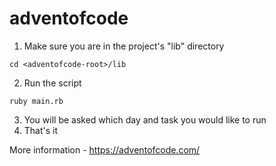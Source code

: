 # adventofcode

1. Make sure you are in the project's "lib" directory

```
cd <adventofcode-root>/lib
```

2. Run the script

```
ruby main.rb
```

3. You will be asked which day and task you would like to run
4. That's it

More information - https://adventofcode.com/
